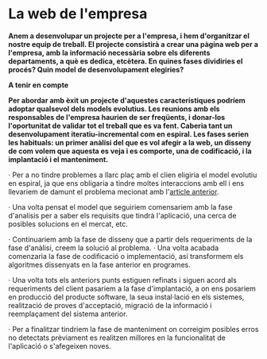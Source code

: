 # La web de l'empresa

**Anem a desenvolupar un projecte per a l'empresa, i hem d'organitzar el nostre equip de treball. El projecte consistirà a crear una pàgina web per a l'empresa, amb la informació necessària sobre els diferents departaments, a què es dedica, etcètera. En quines fases dividiries el procés? Quin model de desenvolupament elegiries?**

**A tenir en compte**

**Per abordar amb èxit un projecte d'aquestes característiques podríem adoptar qualsevol dels models evolutius. Les reunions amb els responsables de l'empresa haurien de ser freqüents, i donar-los l'oportunitat de validar tot el treball que es va fent. Caberia tant un desenvolupament iteratiu-incremental com en espiral. Les fases serien les habituals: un primer anàlisi del que es vol afegir a la web, un disseny de com volem que aquesta es veja i es comporte, una de codificació, i la implantació i el manteniment.**

· Per a no tindre problemes a llarc plaç amb el clien eligiria el model evolutiu  en espiral, ja que ens obligaria a tindre moltes interaccions amb ell i ens llevariem de damunt el problema mecionat amb l'[article anterior](/ENTORNS/documente_3/).

· Una volta pensat el model que seguiriem comensariem amb la fase d'analisis per a saber els requisits que tindrà l'aplicació, una cerca de posibles solucions en el mercat, etc.

· Continuariem amb la fase de disseny que a partir dels requeriments de la fase d'anàlisi, creem la solució al problema. 
· Una volta acabada comenzaria la fase de codificació o implementació, así transformem els algoritmes dissenyats en la fase anterior en programes.

· Una volta tots els anteriors punts estiguen refinats i siguen acord als requeriments del client pasariem a la fase d'implantació, a on ens posariem en producció del producte software, la seua instal·lació en els sistemes, realització de proves d'acceptació, migració de la informació i reemplaçament del sistema anterior.

· Per a finalitzar tindriem la fase de manteniment on correigim posibles erros no detectats prèviament es realitzen millores en la funcionalitat de l'aplicació o s'afegeixen noves. 